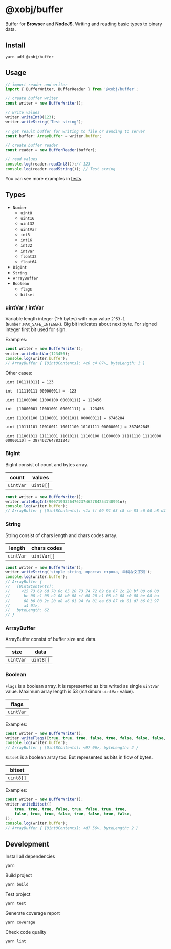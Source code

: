 # @xobj/buffer

Buffer for **Browser** and **NodeJS**. Writing and reading basic types to binary data.

## Install
```shell
yarn add @xobj/buffer
```

## Usage
```typescript
// import reader and writer
import { BufferWriter, BufferReader } from '@xobj/buffer';

// create buffer writer
const writer = new BufferWriter();

// write values
writer.writeInt8(123);
writer.writeString('Test string');

// get result buffer for writing to file or sending to server
const buffer: ArrayBuffer = writer.buffer;

// create buffer reader
const reader = new BufferReader(buffer);

// read values
console.log(reader.readInt8());// 123
console.log(reader.readString()); // Test string
```
You can see more examples in [tests](test).

## Types
- `Number`
	- `uint8`
	- `uint16`
	- `uint32`
	- `uintVar`
	- `int8`
	- `int16`
	- `int32`
	- `intVar`
	- `float32`
	- `float64`
- `BigInt`
- `String`
- `ArrayBuffer`
- `Boolean`
	- `flags`
	- `bitset`

### uintVar / intVar
Variable length integer (1-5 bytes) with max value `2^53-1` (`Number.MAX_SAFE_INTEGER`).
Big bit indicates about next byte.
For signed integer first bit used for sign.

Examples:

```typescript
const writer = new BufferWriter();
writer.writeUintVar(123456);
console.log(writer.buffer);
// ArrayBuffer { [Uint8Contents]: <c0 c4 07>, byteLength: 3 }
```

Other cases:

`uint [01111011] = 123`

`int  [11110111 00000001] = -123`

`uint [11000000 11000100 00000111] = 123456`

`int  [10000001 10001001 00001111] = -123456`

`uint [10101100 11100001 10011011 00000011] = 6746284`

`uint [10111101 10010011 10011100 10101111 00000001] = 367462845`

`uint [11001011 11111001 11010111 11100100 11000000 11111110 11110000 00000110] = 3874627647831243`

### BigInt
BigInt consist of count and bytes array.

| count     | values    |
|-----------|-----------|
| `uintVar` | `uint8[]` |

```typescript
const writer = new BufferWriter();
writer.writeBigInt(9007199326476237462784254740991n);
console.log(writer.buffer);
// ArrayBuffer { [Uint8Contents]: <1a ff 09 91 63 c8 ce 83 c6 00 a8 d4 af 71>, byteLength: 14 }
```

### String
String consist of chars length and chars codes array.

| length    | chars codes |
|-----------|-------------|
| `uintVar` | `uintVar[]` |

```typescript
const writer = new BufferWriter();
writer.writeString('simple string, простая строка, 単純な文字列');
console.log(writer.buffer);
// ArrayBuffer {
//   [Uint8Contents]: 
//     <25 73 69 6d 70 6c 65 20 73 74 72 69 6e 67 2c 20 bf 08 c0 08 
//      be 08 c1 08 c2 08 b0 08 cf 08 20 c1 08 c2 08 c0 08 be 08 ba 
//      08 b0 08 2c 20 d8 a6 01 94 fa 01 ea 60 87 cb 01 d7 b6 01 97 
//      a4 01>,
//   byteLength: 62
// }
```

### ArrayBuffer
ArrayBuffer consist of buffer size and data.

| size      | data      |
|-----------|-----------|
| `uintVar` | `uint8[]` |

### Boolean
`Flags` is a boolean array. It is represented as bits writed as single `uintVar` value.
Maximum array length is 53 (maximum `uintVar` value).

| flags     |
|-----------|
| `uintVar` |

Examples:

```typescript
const writer = new BufferWriter();
writer.writeFlags([true, true, true, false, true, false, false, false, true, true]);
console.log(writer.buffer);
// ArrayBuffer { [Uint8Contents]: <97 06>, byteLength: 2 } 
```

`Bitset` is a boolean array too. But represented as bits in flow of bytes.

| bitset    |
|-----------|
| `uint8[]` |

Examples:
```typescript
const writer = new BufferWriter();
writer.writeBitset([
	true, true, true, false, true, false, true, true,
	false, true, true, false, true, false, true, false,
]);
console.log(writer.buffer);
// ArrayBuffer { [Uint8Contents]: <d7 56>, byteLength: 2 }
```

## Development
Install all dependencies
```shell
yarn
```

Build project
```shell
yarn build
```

Test project
```shell
yarn test
```

Generate coverage report
```shell
yarn coverage
```

Check code quality
```shell
yarn lint
```
